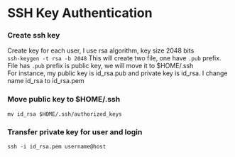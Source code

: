 # SSH Key Authentication

### Create ssh key
Create key for each user, I use rsa algorithm, key size 2048 bits <br>
`ssh-keygen -t rsa -b 2048`
This will create two file, one have `.pub` prefix. File has `.pub` prefix is public key, we will move it to $HOME/.ssh <br>
For instance, my public key is id_rsa.pub and private key is id_rsa. I change name id_rsa to id_rsa.pem
### Move public key to $HOME/.ssh
`mv id_rsa $HOME/.ssh/authorized_keys`

### Transfer private key for user and login
`ssh -i id_rsa.pem username@host`